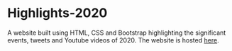 # Highlights-2020

A website built using HTML, CSS and Bootstrap highlighting the significant events, tweets and Youtube videos of 2020.
The website is hosted [here](https://scimaths.github.io/Highlights-2020/).
